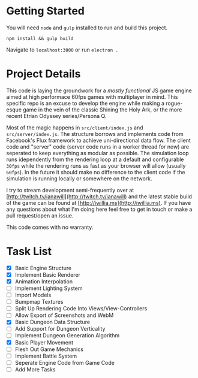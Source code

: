 # Getting Started

You will need `node` and `gulp` installed to run and build this project.

`npm install && gulp build`

Navigate to `localhost:3000` or run `electron .`

# Project Details

This code is laying the groundwork for a _mostly functional_ JS game engine aimed at high performace 60fps games with multiplayer in mind. This specific repo is an excuse to develop the engine while making a rogue-esque game in the vein of the classic Shining the Holy Ark, or the more recent Etrian Odyssey series/Persona Q.

Most of the magic happens in `src/client/index.js` and `src/server/index.js`. The structure borrows and implements code from Facebook's Flux framework to achieve uni-directional data flow. The client code and "server" code (server code runs in a worker thread for now) are seperated to keep everything as modular as possible. The simulation loop runs idependently from the rendering loop at a default and configurable `30fps` while the rendering runs as fast as your browser will allow (usually `60fps`). In the future it should make no difference to the client code if the simulation is running locally or somewhere on the network.

I try to stream development semi-frequently over at [http://twitch.tv/ianawill](http://twitch.tv/ianawill) and the latest stable build of the game can be found at [http://iwillia.ms](http://iwillia.ms). If you have any questions about what I'm doing here feel free to get in touch or make a pull request/open an issue.

This code comes with no warranty.

# Task List
- [x] Basic Engine Structure
- [x] Implement Basic Renderer
- [x] Animation Interpolation
- [ ] Implement Lighting System
- [ ] Import Models
- [ ] Bumpmap Textures
- [ ] Split Up Rendering Code Into Views/View-Controllers
- [ ] Allow Export of Screenshots and WebM
- [x] Basic Dungeon Data Structure
- [ ] Add Support for Dungeon Verticality
- [ ] Implement Dungeon Generation Algorithm
- [x] Basic Player Movement
- [ ] Flesh Out Game Mechanics
- [ ] Implement Battle System
- [ ] Seperate Engine Code from Game Code
- [ ] Add More Tasks

